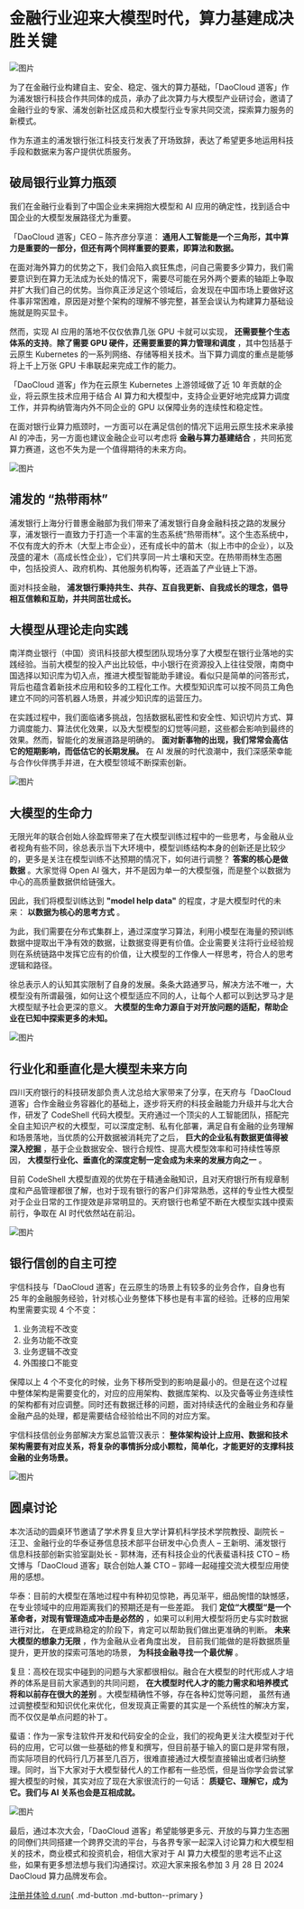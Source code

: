 # 金融行业迎来大模型时代，算力基建成决胜关键

![图片](../images/cp01.png)

为了在金融行业构建自主、安全、稳定、强大的算力基础，「DaoCloud 道客」作为浦发银行科技合作共同体的成员，承办了此次算力与大模型产业研讨会，邀请了金融行业的专家、浦发创新社区成员和大模型行业专家共同交流，探索算力服务的新模式。

作为东道主的浦发银行张江科技支行发表了开场致辞，表达了希望更多地运用科技手段和数据来为客户提供优质服务。

## 破局银行业算力瓶颈

我们在金融行业看到了中国企业未来拥抱大模型和 AI 应用的确定性，找到适合中国企业的大模型发展路径尤为重要。

「DaoCloud 道客」CEO – 陈齐彦分享道： **通用人工智能是一个三角形，其中算力是重要的一部分，但还有两个同样重要的要素，即算法和数据。**

在面对海外算力的优势之下，我们会陷入疯狂焦虑，问自己需要多少算力，我们需要意识到在算力无法成为长处的情况下，需要尽可能在另外两个要素的轴距上争取并扩大我们自己的优势。当你真正涉足这个领域后，会发现在中国市场上要做好这件事非常困难，原因是对整个架构的理解不够完整，甚至会误认为构建算力基础设施就是购买显卡。

然而，实现 AI 应用的落地不仅仅依靠几张 GPU 卡就可以实现， **还需要整个生态体系的支持**。**除了需要 GPU 硬件，还需要重要的算力管理和调度** ，其中包括基于云原生 Kubernetes 的一系列网络、存储等相关技术。当下算力调度的重点是能够将上千上万张 GPU 卡串联起来完成工作的能力。

「DaoCloud 道客」作为在云原生 Kubernetes 上游领域做了近 10 年贡献的企业，将云原生技术应用于结合 AI 算力和大模型中，支持企业更好地完成算力调度工作，并异构纳管海内外不同企业的 GPU 以保障业务的连续性和稳定性。

在面对银行业算力瓶颈时，一方面可以在满足信创的情况下运用云原生技术来承接 AI 的冲击，另一方面也建议金融企业可以考虑将 **金融与算力基建结合** ，共同拓宽算力赛道，这也不失为是一个值得期待的未来方向。

![图片](../images/cp02.png)

## 浦发的 “热带雨林”

浦发银行上海分行普惠金融部为我们带来了浦发银行自身金融科技之路的发展分享，浦发银行一直致力于打造一个丰富的生态系统“热带雨林”。这个生态系统中，不仅有庞大的乔木（大型上市企业），还有成长中的苗木（拟上市中的企业），以及茂盛的灌木（高成长性企业），它们共享同一片土壤和天空。在热带雨林生态圈中，包括投资人、政府机构、其他服务机构等，还涵盖了产业链上下游。

面对科技金融， **浦发银行秉持共生、共存、互自我更新、自我成长的理念，倡导相互信赖和互助，并共同茁壮成长。**

## 大模型从理论走向实践

南洋商业银行（中国）资讯科技部大模型团队现场分享了大模型在银行业落地的实践经验。当前大模型的投入产出比较低，中小银行在资源投入上往往受限，南商中国选择以知识库为切入点，推进大模型智能助手建设。看似只是简单的问答形式，背后也蕴含着新技术应用和较多的工程化工作。大模型知识库可以按不同员工角色建立不同的问答机器人场景，并减少知识库的运营压力。

在实践过程中，我们面临诸多挑战，包括数据私密性和安全性、知识切片方式、算力调度能力、算法优化效果，以及大型模型的幻觉等问题，这些都会影响到最终的效果。然而，智能化的发展道路是明确的。 **面对新事物的出现，我们常常会高估它的短期影响，而低估它的长期发展。** 在 AI 发展的时代浪潮中，我们深感荣幸能与合作伙伴携手并进，在大模型领域不断探索创新。

![图片](../images/cp03.png)

## 大模型的生命力

无限光年的联合创始人徐盈辉带来了在大模型训练过程中的一些思考，与金融从业者视角有些不同，徐总表示当下大环境中，模型训练结构本身的创新还是比较少的，更多是关注在模型训练不达预期的情况下，如何进行调整？ **答案的核心是做数据** 。大家觉得 Open AI 强大，并不是因为单一的大模型强，而是整个以数据为中心的高质量数据供给链强大。

因此，我们将模型训练达到 **"model help data"** 的程度，才是大模型时代的未来： **以数据为核心的思考方式** 。

为此，我们需要在分布式集群上，通过深度学习算法，利用小模型在海量的预训练数据中提取出干净有效的数据，让数据变得更有价值。企业需要关注将行业经验规则在系统链路中发挥它应有的价值，让大模型的工作像人一样思考，符合人的思考逻辑和路径。

徐总表示人的认知其实限制了自身的发展。条条大路通罗马，解决方法不唯一，大模型没有所谓最强，如何让这个模型适应不同的人，让每个人都可以到达罗马才是大模型赋予社会更深的意义。 **大模型的生命力源自于对开放问题的适配，帮助企业在已知中探索更多的未知。**

![图片](../images/cp04.png)

## 行业化和垂直化是大模型未来方向

四川天府银行的科技研发部负责人沈总给大家带来了分享，在天府与「DaoCloud 道客」合作金融业务容器化的基础上，逐步将天府的科技金融能力升级并与北大合作，研发了 CodeShell 代码大模型。天府通过一个顶尖的人工智能团队，搭配完全自主知识产权的大模型，可以深度定制、私有化部署，满足自有金融的业务理解和场景落地，当优质的公开数据被消耗完了之后， **巨大的企业私有数据更值得被深入挖掘** ，基于企业数据安全、银行合规性、提高大模型效率和可持续性等原因， **大模型行业化、垂直化的深度定制一定会成为未来的发展方向之一** 。

目前 CodeShell 大模型直观的优势在于精通金融知识，且对天府银行所有规章制度和产品管理都很了解，也对于现有银行的客户们非常熟悉，这样的专业性大模型对于企业日常的工作提效是非常明显的。天府银行也希望不断在大模型实践中摸索前行，争取在 AI 时代依然站在前沿。

![图片](../images/cp05.png)

## 银行信创的自主可控

宇信科技与「DaoCloud 道客」在云原生的场景上有较多的业务合作，自身也有 25 年的金融服务经验，针对核心业务整体下移也是有丰富的经验。迁移的应用架构里需要实现 4 个不变：

1. 业务流程不改变
2. 业务功能不改变
3. 业务逻辑不改变
4. 外围接口不能变

保障以上 4 个不变化的时候，业务下移所受到的影响是最小的。但是在这个过程中整体架构是需要变化的，对应的应用架构、数据库架构、以及灾备等业务连续性的架构都有对应调整。同时还有数据迁移的问题，面对持续迭代的金融业务和存量金融产品的处理，都是需要结合经验给出不同的对应方案。

宇信科技信创业务部解决方案总监管汉表示：
**整体架构设计上应用、数据和技术架构需要有对应关系，将复杂的事情拆分成小颗粒，简单化，才能更好的支撑科技金融的业务场景。**

![图片](../images/cp06.png)

## 圆桌讨论

本次活动的圆桌环节邀请了学术界复旦大学计算机科学技术学院教授、副院长 – 汪卫、金融行业的华泰证券信息技术部平台研发中心负责人 – 王新明、浦发银行信息科技部创新实验室副处长 - 郭林海，还有科技企业的代表蜚语科技 CTO – 杨文博与「DaoCloud 道客」联合创始人兼 CTO – 郭峰一起碰撞交流大模型应用使用的感想。

华泰：目前的大模型在落地过程中有种初见惊艳，再见渐平，细品惋惜的缺憾感，在专业领域中的应用距离我们的预期还是有一些差距。
我们 **定位“大模型“是一个革命者，对现有管理造成冲击是必然的** ，如果可以利用大模型将历史与实时数据进行对比，
在更成熟稳定的阶段下，肯定可以帮助我们做出更准确的判断。 **未来大模型的想象力无限** ，作为金融从业者角度出发，
目前我们能做的是将数据质量提升，更开放的探索可落地的场景， **为科技金融寻找一个最优解** 。

复旦：高校在现实中碰到的问题与大家都很相似。融合在大模型的时代形成人才培养的体系是目前大家遇到的共同问题，
**在大模型时代人才的能力需求和培养模式将和以前存在很大的差别** 。大模型精确性不够，存在各种幻觉等问题，
虽然有通过调整模型和知识优化来优化，但发现真正需要的其实是一个系统性的解决方案，而不仅仅是单点问题的补丁。

蜚语：作为一家专注软件开发和代码安全的企业，我们的视角更关注大模型对于代码的应用，它可以做一些基础的修复和撰写，但目前基于输入的窗口是非常有限，而实际项目的代码行几万甚至几百万，很难直接通过大模型直接输出或者归纳整理。同时，当下大家对于大模型替代人的工作都有一些恐慌，但是当你学会尝试掌握大模型的时候，其实对应了现在大家很流行的一句话：
**质疑它、理解它，成为它。我们与 AI 关系也会是互相成就。**

![图片](../images/cp07.png)

最后，通过本次大会，「DaoCloud 道客」希望能够更多元、开放的与算力生态圈的同僚们共同搭建一个跨界交流的平台，与各界专家一起深入讨论算力和大模型相关的技术，商业模式和投资机会，相信大家对于 AI 算力大模型的思考远不止这些，如果有更多想法想与我们沟通探讨。欢迎大家来报名参加 3 月 28 日 2024 DaoCloud 算力品牌发布会。

[注册并体验 d.run](https://console.d.run/){ .md-button .md-button--primary }

